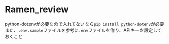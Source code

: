 # Ramen_review
python-dotenvが必要なので入れてないなら`pip install python-dotenv`が必要
また、`.env.sample`ファイルを参考に`.env`ファイルを作り、APIキーを設定しておくこと
